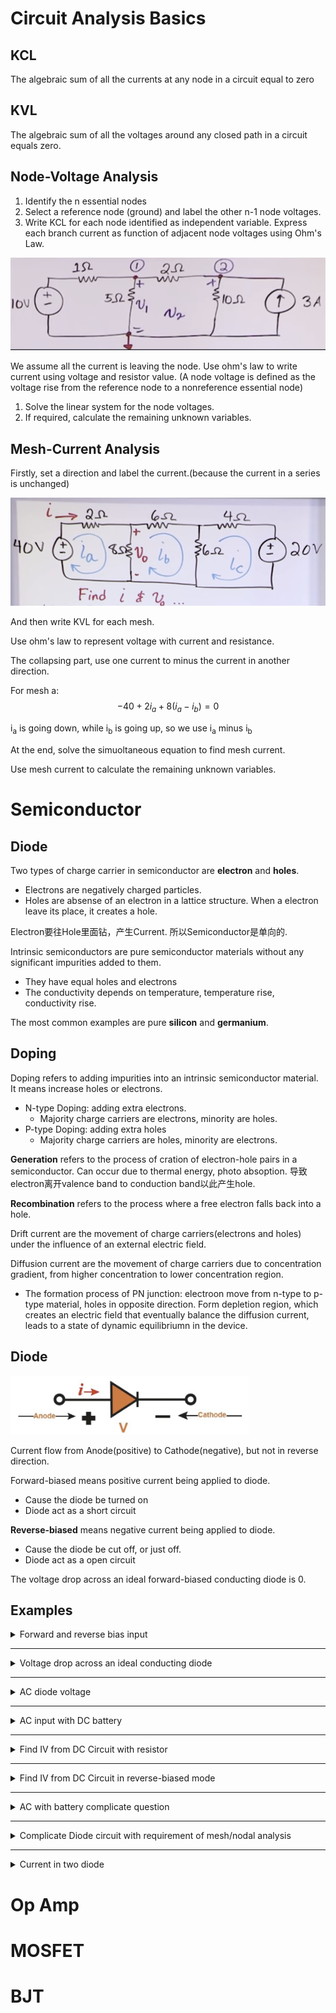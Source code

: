 # Circuit Analysis Basics
## KCL

The algebraic sum of all the currents at any node in a circuit equal to zero

## KVL

The algebraic sum of all the voltages around any closed path in a circuit equals zero.

## Node-Voltage Analysis
1.  Identify the n essential nodes
2.  Select a reference node (ground) and label the other n-1 node voltages.
3.  Write KCL for each node identified as independent variable. Express each branch current as function of adjacent node voltages using Ohm's Law.

![](./assets/imgs/cs-nodevoltagemethod.png)

We assume all the current is leaving the node.
Use ohm's law to write current using voltage and resistor value.
(A node voltage is defined as the voltage rise from the reference node to a nonreference essential node)

1.  Solve the linear system for the node voltages.
2.  If required, calculate the remaining unknown variables.


## Mesh-Current Analysis
Firstly, set a direction and label the current.(because the current in a series is unchanged)

![](./assets/imgs/cs-meshcurrentmethod.png)

And then write KVL for each mesh.

Use ohm's law to represent voltage with current and resistance.

The collapsing part, use one current to minus the current in another direction.

For mesh a:
$$-40 + 2i_a + 8(i_a-i_b) = 0$$

i<sub>a</sub> is going down, while i<sub>b</sub> is going up, so we use i<sub>a</sub> minus i<sub>b</sub>

At the end, solve the simuoltaneous equation to find mesh current.

Use mesh current to calculate the remaining unknown variables.




# Semiconductor
## Diode
Two types of charge carrier in semiconductor are **electron** and **holes**.
- Electrons are negatively charged particles.
- Holes are absense of an electron in a lattice structure. When a electron leave its place, it creates a hole.

Electron要往Hole里面钻，产生Current. 所以Semiconductor是单向的.

Intrinsic semiconductors are pure semiconductor materials without any significant impurities added to them. 
- They have equal holes and electrons
- The conductivity depends on temperature, temperature rise, conductivity rise.

The most common examples are pure **silicon** and **germanium**. 

## Doping
Doping refers to adding impurities into an intrinsic semiconductor material. It means increase holes or electrons.
- N-type Doping: adding extra electrons.
    - Majority charge carriers are electrons, minority are holes.
- P-type Doping: adding extra holes
    - Majority charge carriers are holes, minority are electrons.

**Generation** refers to the process of cration of electron-hole pairs in a semiconductor. Can occur due to thermal energy, photo absoption. 导致electron离开valence band to conduction band以此产生hole.

**Recombination** refers to the process where a free electron falls back into a hole.

Drift current are the movement of charge carriers(electrons and holes) under the influence of an external electric field.

Diffusion current are the movement of charge carriers due to concentration gradient, from higher concentration to lower concentration region.
- The formation process of PN junction: electroon move from n-type to p-type material, holes in opposite direction. Form depletion region, which creates an electric field that eventually balance the diffusion current, leads to a state of dynamic equilibriumn in the device.

## Diode
![](./assets/imgs/cs-diodeimage.png)

Current flow from Anode(positive) to Cathode(negative), but not in reverse direction.

Forward-biased means positive current being applied to diode. 
- Cause the diode be turned on
- Diode act as a short circuit

**Reverse-biased** means negative current being applied to diode.
- Cause the diode be cut off, or just off.
- Diode act as a open circuit

The voltage drop across an ideal forward-biased conducting diode is 0.

## Examples
<details>
<summary>Forward and reverse bias input</summary>

![](./assets/imgs/cs-exp.png)

The diode connected to V1 is forward-biased, the diode connected to V2 is reverse biased, thus only V1 will conduct. Because its ideal, there will be no voltage drop across it

</details>

----

<details>
<summary>Voltage drop across an ideal conducting diode</summary>

![](./assets/imgs/cs-diode2.png)

The current is flowing, we can infer the diode is forward-biased and conducting.

The voltage drop across an ideal conducting diode is 0V.

> Btw, potential value across a component means the voltage across that component.

</details>

----

<details>
<summary>AC diode voltage</summary>

Consider an AC sine wave voltage signal being used to connect a diode and a resistor as shown in Figure. The variation of the voltage across the diode($V_d$) with respect to time is given by

![](./assets/imgs/cs-acdiode.png)

During the positive half-cycle of AC sine wave, the diode will be forward-biased, the voltage drop is 0.

During the negative half-cycle of AC sine wave, the diode will be reverse-biased, the diode is not conducting at all. The volttage drop will be equal to the input voltage.

Therefore, the voltage across the diode will looks like a rectified waveform, where only the negative half-cycle of the input AC sine wave are present, and the negative half-cycle are clipped to 0 volts.

</details>

----

<details>
<summary>AC input with DC battery</summary>

![](./assets/imgs/cs-acinputdcbattery.png)

The diode will only conduct when the AC source $v_S$ exceed the batttery voltage.

Given that $v_S$ is a sinusoid, its instantaneous voltage is given by
$$v_S(t) = 24 \cdot \sin(\omega t)$$

Hence, we need to find the time period when sine wave is above 12V in one cycle. This involves solving for the angle $\theta$ at which the sine wave is equal to $\frac{12}{24}= 0.5$

$$\sin(\theta) = 0.5$$

The solution to this equation is $\theta = \frac{\pi}{6} \textrm{ and } \frac{5\pi}{6}$ within the first cycle.

The fraction of the cycle during which diode will conductt is then
$$\frac{\frac{5\pi}{6} - \frac{\pi}{6}}{2\pi} = \frac{1}{3}$$

</details>

----

<details>
<summary>Find IV from DC Circuit with resistor</summary>

![](./assets/imgs/cs-diodeiv.png)

$$I = \frac{V}{R} = \frac{5}{2.5 \times 10^3} = 2mA$$

And theres no voltage drop across the ideal conducting diode.

</details>

----

<details>
<summary>Find IV from DC Circuit in reverse-biased mode</summary>

For the circuit shown, find IV for the ideal diode.

![](./assets/imgs/cs-dcreversebiasdiode.png)

和上面是一样的，同时因为+3v 和 -3V 也有6V的voltage difference所以还是forward bias，正常计算就行

</details>

----

<details>
<summary>AC with battery complicate question</summary>

![](./assets/imgs/cs-acdiodecomplicate.png)

The fraction of each cycle can be found by $\frac{12}{24} = 0.5$

$$\sin(\theta) = 0.5, \theta = \frac{5\pi}{6} \textrm{ and } \frac{\pi}{6}$$

Hence the fraction would be

$$\frac{\frac{5\pi}{6} - \frac{\pi}{6}}{2\pi} = \frac{1}{3}$$

For the peak diode current

$$I_{peak} = \frac{V_{peak}}{R} = \frac{24-12}{100} = 0.12A$$

24-12 is because the voltage drop across the diode is the maximum input voltage minus the battery voltage.

The maximum reverse-biasd voltage is

$$24 + 12 = 36V$$

Because the diode must block voltage from both the cathode side and the anode side.
</details>

----

<details>
<summary>Complicate Diode circuit with requirement of mesh/nodal analysis</summary>

![](./assets/imgs/cs-diodecomplicaterequiremesh.png)

For (a) Assuming both diodes are conducting, hence $V_B = 0, V = 0$

$$I_{D2} = \frac{10-0}{10} = 1mA$$

Hence write a node equation at B

$$I + 1 = \frac{0 - (-10)}{5}$$

$$I = 2mA$$

For (b) Assuming both diodes are conducting

$$I_{D2} = \frac{10-0}{5} = 2mA$$

And then 

$$I + 2 = \frac{0 - (-10)}{10} = -1 mA$$

Which is definitely not correct, hence there must be a diode is in reverse-bias mode. Assuming D1 is off and D2 is on.

$$I_{D2} = \frac{10 - (-10)}{5} = 1.33mA$$

10-(-10) 是在求Diode的potential difference

$$V_B = -10 + 10 \times 1.33 = +3.3 V$$

</details>

----

<details>
<summary>Current in two diode</summary>

![](./assets/imgs/cs-currentintwodiode.png)

</details>


# Op Amp

# MOSFET

# BJT
